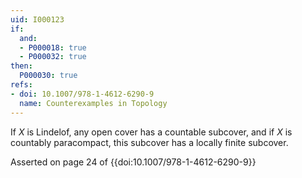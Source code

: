 ```yaml
---
uid: I000123
if:
  and:
  - P000018: true
  - P000032: true
then:
  P000030: true
refs:
- doi: 10.1007/978-1-4612-6290-9
  name: Counterexamples in Topology
---
```


If $X$ is Lindelof, any open cover has a countable subcover, and if $X$ is countably paracompact, this subcover has a locally finite subcover.

Asserted on page 24 of {{doi:10.1007/978-1-4612-6290-9}}
